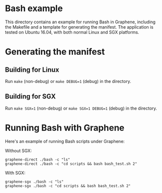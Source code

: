 # Bash example

This directory contains an example for running Bash in Graphene, including
the Makefile and a template for generating the manifest. The application is
tested on Ubuntu 16.04, with both normal Linux and SGX platforms.

# Generating the manifest

## Building for Linux

Run `make` (non-debug) or `make DEBUG=1` (debug) in the directory.

## Building for SGX

Run `make SGX=1` (non-debug) or `make SGX=1 DEBUG=1` (debug) in the directory.

# Running Bash with Graphene

Here's an example of running Bash scripts under Graphene:

Without SGX:
```
graphene-direct ./bash -c "ls"
graphene-direct ./bash -c "cd scripts && bash bash_test.sh 2"
```

With SGX:
```
graphene-sgx ./bash -c "ls"
graphene-sgx ./bash -c "cd scripts && bash bash_test.sh 2"
```
